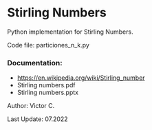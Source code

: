 # Stirling Numbers

Python implementation for Stirling Numbers.

Code file: particiones_n_k.py

### Documentation:

- https://en.wikipedia.org/wiki/Stirling_number
- Stirling numbers.pdf
- Stirling numbers.pptx

Author: Victor C.

Last Update: 07.2022
